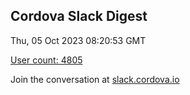 ## Cordova Slack Digest
Thu, 05 Oct 2023 08:20:53 GMT

[User count: 4805](https://cordova.slack.com/)


Join the conversation at [slack.cordova.io](http://slack.cordova.io/)
